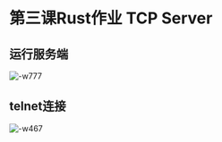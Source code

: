 # 第三课Rust作业 TCP Server


## 运行服务端
![-w777](https://pic.xingfly.com/mweb/16348712589689.jpg)


## telnet连接
![-w467](https://pic.xingfly.com/mweb/16348713576118.jpg)
